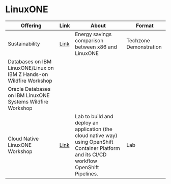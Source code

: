 # LinuxONE 

| Offering    | Link | About | Format |
| -------- | ------- | ------- | ------- |
| Sustainability | [Link](https://techzone.ibm.com/collection/sustainability-with-ibm-linux-one) | Energy savings comparison between x86 and LinuxONE | Techzone Demonstration |
| Databases on IBM LinuxONE/Linux on IBM Z Hands-on Wildfire Workshop |  |
| Oracle Databases on IBM LinuxONE Systems Wildfire Workshop | |
| Cloud Native LinuxONE Workshop | [Link](https://ibm-wsc.github.io/cloud-native-linuxone/#lab-build-and-deploy-a-cloud-native-devops-pipeline-in-openshift-on-ibm-z-and-linuxone) | Lab to build and deploy an application (the cloud native way) using OpenShift Container Platform and its CI/CD workflow OpenShift Pipelines. | Lab |
